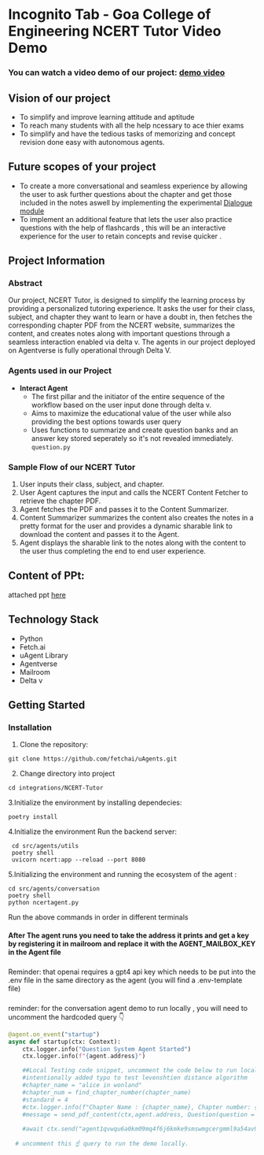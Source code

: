 # Incognito Tab - Goa College of Engineering NCERT Tutor Video Demo

### You can watch a video demo of our project: [demo video](https://drive.google.com/drive/folders/175eGJjyQfFjJ36Qk0ACPx_CXWFQbdVnE?usp=drive_link)

## Vision of our project
- To simplify and improve learning attitude and aptitude
- To reach many students with all the help ncessary to ace thier exams
- To simplify and have the tedious tasks of memorizing and concept revision done easy with autonomous agents.

## Future scopes of your project
- To create a more conversational and seamless experience  by allowing the user to ask further questions about the chapter and get those included in the notes aswell by implementing the experimental [Dialogue module](https://github.com/Quantaindew/uAgents/blob/main/integrations/fetch-ai-engine/src/ai_engine/chitchat.py)
- To implement an additional feature that lets the user also practice questions with the help of flashcards , this will be an interactive experience   for the user to retain concepts and revise quicker .



  

## Project Information

### Abstract
Our project, NCERT Tutor, is designed to simplify the learning process by providing a personalized tutoring experience. It asks the user for their class, subject, and chapter they want to learn or have a doubt in, then fetches the corresponding chapter PDF from the NCERT website, summarizes the content, and creates notes along with important questions through a seamless interaction enabled via delta v. The agents in our project deployed on Agentverse is fully operational through Delta V.


### Agents used in our Project
- **Interact Agent**
  - The first pillar and the initiator of the entire sequence of the workflow based on the user input done through delta v.
  - Aims to maximize the educational value of the user while also providing the best options towards user query
  - Uses functions to summarize and create question banks and an answer key stored seperately so it's not revealed immediately.
``question.py``


### Sample Flow of our NCERT Tutor
1. User inputs their class, subject, and chapter.
2. User Agent captures the input and calls the NCERT Content Fetcher to retrieve the chapter PDF.
3. Agent fetches the PDF and passes it to the Content Summarizer.
4. Content Summarizer summarizes the content  also creates the notes in a pretty format for the user and provides a dynamic sharable link to download the content and passes it to the Agent.
5. Agent displays the sharable link to the notes along with the content to the user thus completing the  end to end user experience.

## Content of PPt:
attached ppt [here](https://drive.google.com/drive/folders/1r4pfuj_JTewEugUCTG1PW8giDpIhO7qm?usp=drive_link) 



## Technology Stack
- Python
- Fetch.ai
- uAgent Library
- Agentverse
- Mailroom
- Delta v

## Getting Started


### Installation
1. Clone the repository:

```
git clone https://github.com/fetchai/uAgents.git
```

2. Change directory into project
```
cd integrations/NCERT-Tutor
```

3.Initialize the environment by installing dependecies:

```
poetry install
```
4.Initialize the environment Run the backend server:
```
 cd src/agents/utils
 poetry shell
 uvicorn ncert:app --reload --port 8080
```
5.Initializing the environment and running the ecosystem of the agent :



```
cd src/agents/conversation
poetry shell
python ncertagent.py
```

Run the above commands in order in different terminals

#### **After The agent runs you need to take the address it prints and get a key by registering it in mailroom and replace it with the AGENT_MAILBOX_KEY in the Agent file**  


###
Reminder: that openai requires a gpt4 api key which needs to be put into the .env file in the same directory as the agent (you will find a .env-template file)
###

reminder: for the conversation agent demo to run locally , you will need to uncomment the hardcoded query 👇
``` python
@agent.on_event("startup")
async def startup(ctx: Context):
    ctx.logger.info("Question System Agent Started")
    ctx.logger.info(f"{agent.address}")

    ##Local Testing code snippet, uncomment the code below to run locally
    #intentionally added typo to test levenshtien distance algorithm
    #chapter_name = "alice in wonland"
    #chapter_num = find_chapter_number(chapter_name)
    #standard = 4
    #ctx.logger.info(f"Chapter Name : {chapter_name}, Chapter number: {chapter_num}, standard: {standard}")
    #message = send_pdf_content(ctx,agent.address, Question(question = f"Can you provide a summary of the chapter {chapter_name} from standard {standard} English?", chapter = chapter_num, subject = "english", standard = standard))
    
    #await ctx.send("agent1qvwqu6a0km09mq4f6j6kmke9smswmgcergmml9a54av9449rqtmmxy4qwe6", Question(question = f"Can you provide a summary of the chapter {chapter_name} from standard {standard} English?", chapter = chapter_num, subject = "english", standard = standard))
    
  # uncomment this ☝️ query to run the demo locally.

```




